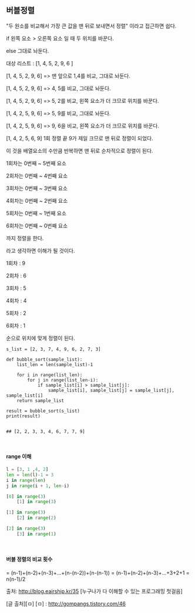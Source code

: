## 버블정렬

"두 원소를 비교해서 가장 큰 값을 맨 뒤로 보내면서 정렬" 이라고 접근하면 쉽다.

if 왼쪽 요소 > 오른쪽 요소 일 때 두 위치를 바꾼다.

else 그대로 놔둔다.

대상 리스트 : [1, 4, 5, 2, 9, 6 ] 

[1, 4, 5, 2, 9, 6] => 맨 앞으로 1,4를 비교, 그대로 놔둔다.

[1, 4, 5, 2, 9, 6] => 4, 5를 비교, 그대로 놔둔다.

[1, 4, 5, 2, 9, 6] => 5, 2를 비교, 왼쪽 요소가 더 크므로 위치를 바꾼다.

[1, 4, 2, 5, 9, 6] => 5, 9를 비교, 그대로 놔둔다.

[1, 4, 2, 5, 9, 6] => 9, 6을 비교, 왼쪽 요소가 더 크므로 위치를 바꾼다.

[1, 4, 2, 5, 6, 9] 1회 정렬 끝 9가 제일 크므로 맨 뒤로 정렬이 되었다.

이 것을 배열요소의 수만큼 반복하면 맨 뒤로 순차적으로 정렬이 된다.

1회차는 0번째 ~ 5번째 요소

2회차는 0번째 ~ 4번째 요소

3회차는 0번째 ~ 3번째 요소

4회차는 0번째 ~ 2번째 요소

5회차는 0번째 ~ 1번째 요소

6회차는 0번째 ~ 0번째 요소

까지 정렬을 한다.

 라고 생각하면 이해가 될 것이다.

1회차 : 9

2회차 : 6

3회차 : 5

4회차 : 4

5회차 : 2

6회차 : 1

순으로 위치에 맞게 정렬이 된다.

~~~pyhton
s_list = [2, 3, 7, 4, 9, 6, 2, 7, 3]

def bubble_sort(sample_list):
    list_len = len(sample_list)-1

    for i in range(list_len):
        for j in range(list_len-i):
            if sample_list[i] > sample_list[j]:
                sample_list[i], sample_list[j] = sample_list[j], sample_list[i]
    return sample_list

result = bubble_sort(s_list)
print(result)


## [2, 2, 3, 3, 4, 6, 7, 7, 9]
~~~

<br>

#### range 이해

~~~python
l = [3, 1 ,4, 2] 
len = len(l)-1 = 3
i in range(len)
j in range(i + 1, len-i)

[0] in range(3)
	[1] in range(3)

[1] in range(3)
	[2] in range(2)

[2] in range(3)
	[3] in range(1)
~~~

<br>

#### 버블 정렬의 비교 횟수 
= (n-1)+(n-2)+(n-3)+...+(n-(n-2))+(n-(n-1)) = (n-1)+(n-2)+(n-3)+...+3+2+1 = n(n-1)/2



출처: http://blog.eairship.kr/35 [누구나가 다 이해할 수 있는 프로그래밍 첫걸음]

[글 출처][ㅁ]
[ㅁ] : http://gompangs.tistory.com/46